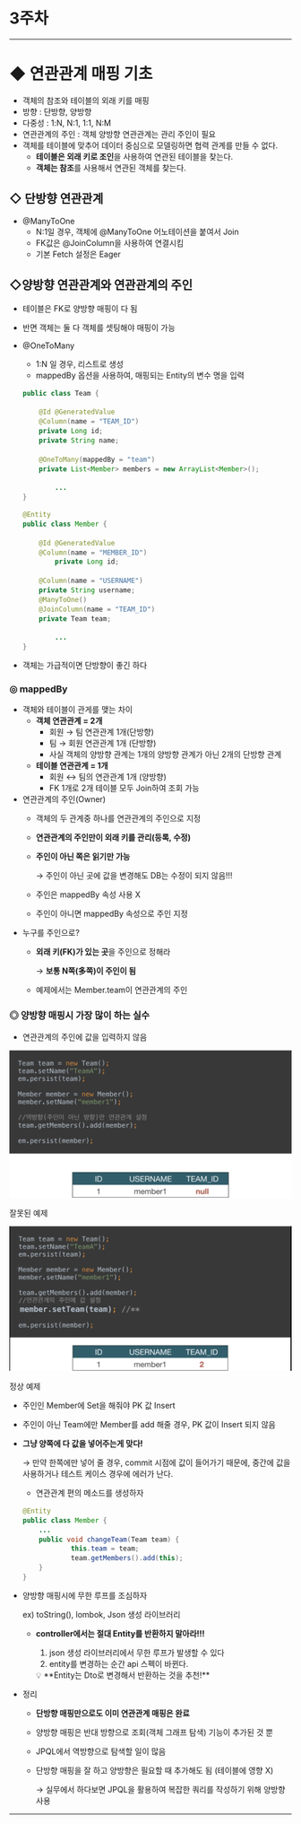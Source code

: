 # 3주차

---

# ◆ 연관관계 매핑 기초

- 객체의 참조와 테이블의 외래 키를 매핑
- 방향 : 단방향, 양방향
- 다중성 : 1:N, N:1, 1:1, N:M
- 연관관계의 주인 : 객체 양방향 연관관계는 관리 주인이 필요
- 객체를 테이블에 맞추어 데이터 중심으로 모델링하면 협력 관계를 만들 수 없다.
    - **테이블은 외래 키로 조인**을 사용하여 연관된 테이블을 찾는다.
    - **객체는 참조**를 사용해서 연관된 객체를 찾는다.

## ◇ 단방향 연관관계

- @ManyToOne
    - N:1일 경우, 객체에 @ManyToOne 어노테이션을 붙여서 Join
    - FK값은 @JoinColumn을 사용하여 연결시킴
    - 기본 Fetch 설정은 Eager
    

## ◇양방향 연관관계와 연관관계의 주인

- 테이블은 FK로 양방향 매핑이 다 됨
- 반면 객체는 둘 다 객체를 셋팅해야 매핑이 가능
- @OneToMany
    - 1:N 일 경우, 리스트로 생성
    - mappedBy 옵션을 사용하여, 매핑되는 Entity의 변수 명을 입력
    
    ```java
    public class Team {
    
        @Id @GeneratedValue
        @Column(name = "TEAM_ID")
        private Long id;
        private String name;
    
        @OneToMany(mappedBy = "team")
        private List<Member> members = new ArrayList<Member>();
    		
    		...
    }
    ```
    
    ```java
    @Entity
    public class Member {
    
        @Id @GeneratedValue
        @Column(name = "MEMBER_ID")
    		private Long id;
        
        @Column(name = "USERNAME")
        private String username;
        @ManyToOne()
        @JoinColumn(name = "TEAM_ID")
        private Team team;
    		
    		...
    }
    ```
    
- 객체는 가급적이면 단방향이 좋긴 하다

### ◎ mappedBy

- 객체와 테이블이 관게를 맺는 차이
    - **객체 연관관계 = 2개**
        - 회원 → 팀 연관관계 1개(단방향)
        - 팀 → 회원 연관관계 1개 (단방향)
        - 사실 객체의 양방향 관계는 1개의 양방향 관계가 아닌 2개의 단방향 관계
    - **테이블 연관관계 = 1개**
        - 회원 ↔ 팀의 연관관계 1개 (양방향)
        - FK 1개로 2개 테이블 모두 Join하여 조회 가능
- 연관관계의 주인(Owner)
    - 객체의 두 관계중 하나를 연관관계의 주인으로 지정
    - **연관관계의 주인만이 외래 키를 관리(등록, 수정)**
    - **주인이 아닌 쪽은 읽기만 가능**
        
        → 주인이 아닌 곳에 값을 변경해도 DB는 수정이 되지 않음!!!
        
    - 주인은 mappedBy 속성 사용 X
    - 주인이 아니면 mappedBy 속성으로 주인 지정
- 누구를 주인으로?
    - **외래 키(FK)가 있는 곳**을 주인으로 정해라
        
        → **보통 N쪽(多쪽)이 주인이 됨**
        
    - 예제에서는 Member.team이 연관관계의 주인

 

### ◎ 양방향 매핑시 가장 많이 하는 실수

- 연관관계의 주인에 값을 입력하지 않음

![잘못된 예제](image/WrongEx.png)

잘못된 예제

![정상 예제](image/RightEx.png)

정상 예제

- 주인인 Member에 Set을 해줘야 PK 값 Insert
- 주인이 아닌 Team에만 Member를 add 해줄 경우, PK 값이 Insert 되지 않음
- **그냥 양쪽에 다 값을 넣어주는게 맞다!**
    
    → 만약 한쪽에만 넣어 줄 경우, commit 시점에 값이 들어가기 때문에, 중간에 값을 사용하거나 테스트 케이스 경우에 에러가 난다.
    
    - 연관관계 편의 메소드를 생성하자
    
    ```java
    @Entity
    public class Member {
    	...	
    	public void changeTeam(Team team) {
    	        this.team = team;
    	        team.getMembers().add(this);
    	}
    }
    ```
    
- 양방향 매핑시에 무한 루프를 조심하자
    
    ex) toString(), lombok, Json 생성 라이브러리
    
    - **controller에서는 절대 Entity를 반환하지 말아라!!!**
        1. json 생성 라이브러리에서 무한 루프가 발생할 수 있다
        2. entity를 변경하는 순간 api 스펙이 바뀐다.
        
        <aside>
        💡 **Entity는 Dto로 변경해서 반환하는 것을 추천!**
        
        </aside>
        
- 정리
    - **단방향 매핑만으로도 이미 연관관계 매핑은 완료**
    - 양방향 매핑은 반대 방향으로 조회(객체 그래프 탐색) 기능이 추가된 것 뿐
    - JPQL에서 역방향으로 탐색할 일이 많음
    - 단방향 매핑을 잘 하고 양방향은 필요할 때 추가해도 됨 (테이블에 영향 X)
        
        → 실무에서 하다보면 JPQL을 활용하여 복잡한 쿼리를 작성하기 위해 양방향 사용
        

---